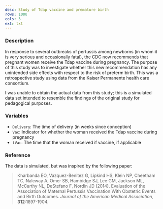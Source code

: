 ```yaml
---
desc: Study of Tdap vaccine and premature birth
rows: 1000
cols: 3
ext: txt
---
```


### Description

In response to several outbreaks of pertussis among newborns (in whom it is very serious and occasionally fatal), the CDC now recommends that pregnant women receive the Tdap vaccine during pregnancy.  The purpose of this study was to investigate whether this new recommendation has any unintended side effects with respect to the risk of preterm birth.  This was a retrospective study using data from the Kaiser Permanente health care consortium.

I was unable to obtain the actual data from this study; this is a simulated data set intended to resemble the findings of the original study for pedagogical purposes.

### Variables

* `Delivery`: The time of delivery (in weeks since conception)
* `Vac`: Indicator for whether the woman received the Tdap vaccine during pregnancy
* `tVac`: The time that the woman received if vaccine, if applicable

### Reference

The data is simulated, but was inspired by the following paper:

> Kharbanda EO, Vazquez-Benitez G, Lipkind HS, Klein NP, Cheetham TC, Naleway A, Omer SB, Hambidge SJ, Lee GM, Jackson ML, McCarthy NL, DeStefano F, Nordin JD (2014).  Evaluation of the Association of Maternal Pertussis Vaccination With Obstetric Events and Birth Outcomes.  *Journal of the American Medical Association*, **312**:1897-1904.
